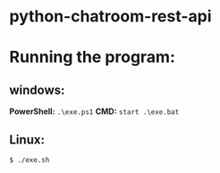 # python-chatroom-rest-api

# Running the program:
## windows:

**PowerShell:** `.\exe.ps1`
**CMD:** `start .\exe.bat`

## Linux:
`$ ./exe.sh`


